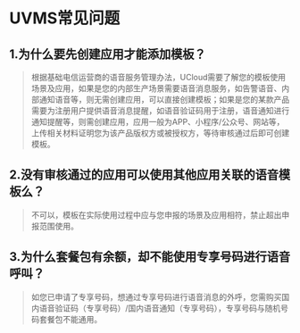 <!--一下子提供一种思路，欢迎大家发挥 -->

# UVMS常见问题


## 1.为什么要先创建应用才能添加模板？
 
>根据基础电信运营商的语音服务管理办法，UCloud需要了解您的模板使用场景及应用，如果是您的内部生产场景需要语音消息服务，如告警语音、内部通知语音等，则无需创建应用，可以直接创建模板；如果是您的某款产品需要为注册用户提供语音消息提醒，如语音验证码用于注册，语音通知进行通知提醒等，则需创建应用，应用一般为APP、小程序/公众号、网站等，上传相关材料证明您为该产品版权方或被授权方，等待审核通过后即可创建模板。

## 2.没有审核通过的应用可以使用其他应用关联的语音模板么？

>不可以，模板在实际使用过程中应与您申报的场景及应用相符，禁止超出申报范围使用。

## 3.为什么套餐包有余额，却不能使用专享号码进行语音呼叫？

>如您已申请了专享号码，想通过专享号码进行语音消息的外呼，您需购买国内语音验证码（专享号码）/国内语音通知（专享号码），专享号码与随机号码套餐包不能通用。

